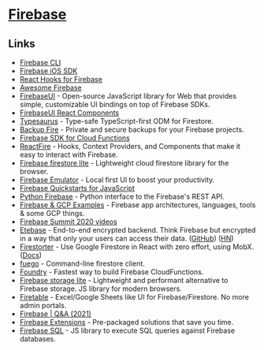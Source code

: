# [Firebase](https://firebase.google.com/)

## Links

- [Firebase CLI](https://github.com/firebase/firebase-tools)
- [Firebase iOS SDK](https://github.com/firebase/firebase-ios-sdk)
- [React Hooks for Firebase](https://github.com/csfrequency/react-firebase-hooks)
- [Awesome Firebase](https://github.com/jthegedus/awesome-firebase)
- [FirebaseUI](https://github.com/firebase/firebaseui-web/) - Open-source JavaScript library for Web that provides simple, customizable UI bindings on top of Firebase SDKs.
- [FirebaseUI React Components](https://github.com/firebase/firebaseui-web-react)
- [Typesaurus](https://github.com/kossnocorp/typesaurus) - Type-safe TypeScript-first ODM for Firestore.
- [Backup Fire](https://backupfire.dev/) - Private and secure backups for your Firebase projects.
- [Firebase SDK for Cloud Functions](https://github.com/firebase/firebase-functions)
- [ReactFire](https://github.com/FirebaseExtended/reactfire) - Hooks, Context Providers, and Components that make it easy to interact with Firebase.
- [Firebase firestore lite](https://github.com/samuelgozi/firebase-firestore-lite) - Lightweight cloud firestore library for the browser.
- [Firebase Emulator](https://firebase.googleblog.com/2020/05/local-firebase-emulator-ui.html) - Local first UI to boost your productivity.
- [Firebase Quickstarts for JavaScript](https://github.com/firebase/quickstart-js)
- [Python Firebase](https://github.com/ozgur/python-firebase) - Python interface to the Firebase's REST API.
- [Firebase & GCP Examples](https://github.com/jthegedus/firebase-gcp-examples) - Firebase app architectures, languages, tools & some GCP things.
- [Firebase Summit 2020 videos](https://www.youtube.com/playlist?list=PLl-K7zZEsYLlRjj-mSComCq3Vd4IJese1)
- [Etebase](https://www.etebase.com/) - End-to-end encrypted backend. Think Firebase but encrypted in a way that only your users can access their data. ([GitHub](https://github.com/etesync)) ([HN](https://news.ycombinator.com/item?id=25059133))
- [Firestorter](https://github.com/IjzerenHein/firestorter) - Use Google Firestore in React with zero effort, using MobX. ([Docs](https://ijzerenhein.github.io/firestorter/#/))
- [fuego](https://github.com/sgarciac/fuego) - Command-line firestore client.
- [Foundry](https://github.com/FoundryApp/foundry-cli) - Fastest way to build Firebase CloudFunctions.
- [Firebase storage lite](https://github.com/samuelgozi/firebase-storage-lite) - Lightweight and performant alternative to Firebase storage. JS library for modern browsers.
- [Firetable](https://github.com/AntlerVC/firetable) - Excel/Google Sheets like UI for Firebase/Firestore. No more admin portals.
- [Firebase | Q&A (2021)](https://www.youtube.com/watch?v=3BMNzY_ljSw)
- [Firebase Extensions](https://firebase.google.com/products/extensions) - Pre-packaged solutions that save you time.
- [Firebase SQL](https://github.com/JoeRoddy/firebase-sql) - JS library to execute SQL queries against Firebase databases.
